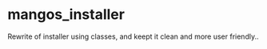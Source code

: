 mangos_installer
================

Rewrite of installer using classes, and keept it clean and more user friendly..
